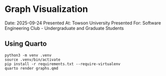 # Graph Visualization

Date: 2025-09-24
Presented At: Towson University
Presented For: Software Engineering Club - Undergraduate and Graduate Students

## Using Quarto

```
python3 -m venv .venv
source .venv/bin/activate
pip install -r requirements.txt --require-virtualenv
quarto render graphs.qmd
```
